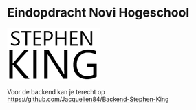 # Eindopdracht Novi Hogeschool

![img_1.png](img_1.png)

Voor de backend kan je terecht op https://github.com/Jacquelien84/Backend-Stephen-King
